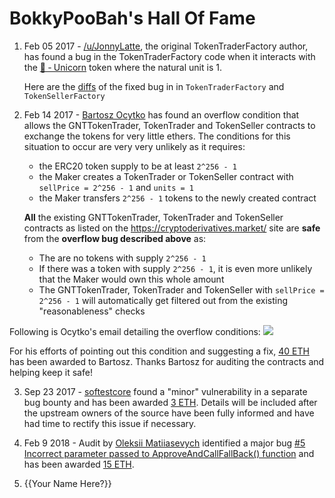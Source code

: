 # BokkyPooBah's Hall Of Fame

1. Feb 05 2017 - [/u/JonnyLatte](https://www.reddit.com/user/JonnyLatte), the original TokenTraderFactory author, has found a bug in the TokenTraderFactory code when it interacts with the [🦄 ‐ Unicorn](https://github.com/bokkypoobah/TokenTrader/wiki/🦄-‐-Unicorn) token where the natural unit is 1.

    Here are the [diffs](https://github.com/bokkypoobah/TokenTrader/commit/376cdb1feccc4fb613daff9d6b0130b70cc942ce) of the fixed bug in in `TokenTraderFactory` and `TokenSellerFactory`

2. Feb 14 2017 - [Bartosz Ocytko](https://github.com/bocytko) has found an overflow condition that allows the GNTTokenTrader, TokenTrader and TokenSeller contracts to exchange the tokens for very little ethers. The conditions for this situation to occur are very very unlikely as it requires:
    * the ERC20 token supply to be at least `2^256 - 1`
    * the Maker creates a TokenTrader or TokenSeller contract with `sellPrice = 2^256 - 1` and `units = 1`
    * the Maker transfers `2^256 - 1` tokens to the newly created contract

    **All** the existing GNTTokenTrader, TokenTrader and TokenSeller contracts as listed on the https://cryptoderivatives.market/ site are **safe** from the **overflow bug described above** as:
    * The are no tokens with supply `2^256 - 1`
    * If there was a token with supply `2^256 - 1`, it is even more unlikely that the Maker would own this whole amount
    * The GNTTokenTrader, TokenTrader and TokenSeller with `sellPrice = 2^256 - 1` will automatically get filtered out from the existing "reasonableness" checks

  Following is Ocytko's email detailing the overflow conditions:
  ![](https://github.com/bokkypoobah/TokenTrader/blob/master/doc/images/OcytkoEmail_20170212.png)

  For his efforts of pointing out this condition and suggesting a fix, [40 ETH](https://etherscan.io/tx/0x4ddb60659cee7ef4c65616325c1f31fcba8787fa9a751f5480770c498e7c999d) has been awarded to Bartosz. Thanks Bartosz for auditing the contracts and helping keep it safe!

3. Sep 23 2017 - [softestcore](https://www.reddit.com/user/softestcore) found a "minor" vulnerability in a separate bug bounty and has been awarded [3 ETH](https://etherscan.io/tx/0x3b39db0e4e9cec0804bc5199c3d24a6b8b856910e29954c9a30712a12ebb539c). Details will be included after the upstream owners of the source have been fully informed and have had time to rectify this issue if necessary.

4. Feb 9 2018 - Audit by [Oleksii Matiiasevych](https://github.com/lastperson) identified a major bug
  [#5 Incorrect parameter passed to ApproveAndCallFallBack() function](https://github.com/bokkypoobah/BokkyPooBahsTokenTeleportationServiceSmartContract/issues/5) and has been awarded [15 ETH](https://etherscan.io/tx/0x7f8383321d39087f45a9fe3a113ae5fdf63905bf9ff06d5b98994841e18772a0).

5. {{Your Name Here?}}
